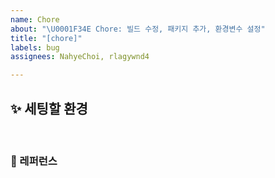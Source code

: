 ```yaml
---
name: Chore
about: "\U0001F34E Chore: 빌드 수정, 패키지 추가, 환경변수 설정"
title: "[chore]"
labels: bug
assignees: NahyeChoi, rlagywnd4

---
```


## ✨ 세팅할 환경

<br>

### 📕 레퍼런스
